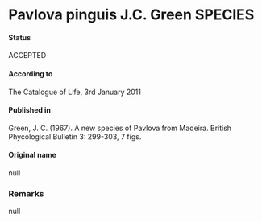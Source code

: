 Pavlova pinguis J.C. Green SPECIES
=======

#### Status
ACCEPTED

#### According to
The Catalogue of Life, 3rd January 2011

#### Published in
Green, J. C. (1967). A new species of Pavlova from Madeira. British Phycological Bulletin 3: 299-303, 7 figs.

#### Original name
null

### Remarks
null